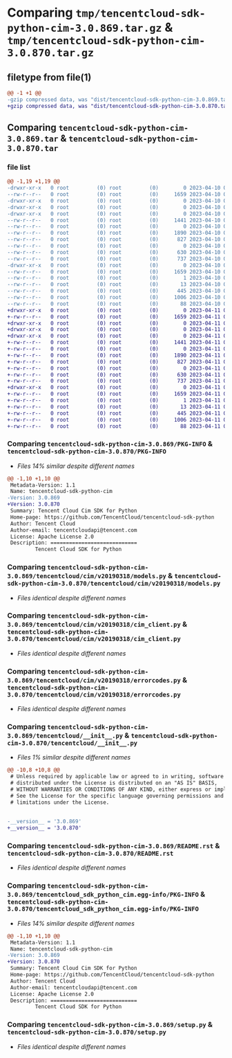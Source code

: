 # Comparing `tmp/tencentcloud-sdk-python-cim-3.0.869.tar.gz` & `tmp/tencentcloud-sdk-python-cim-3.0.870.tar.gz`

## filetype from file(1)

```diff
@@ -1 +1 @@
-gzip compressed data, was "dist/tencentcloud-sdk-python-cim-3.0.869.tar", last modified: Mon Apr 10 02:58:13 2023, max compression
+gzip compressed data, was "dist/tencentcloud-sdk-python-cim-3.0.870.tar", last modified: Tue Apr 11 03:26:38 2023, max compression
```

## Comparing `tencentcloud-sdk-python-cim-3.0.869.tar` & `tencentcloud-sdk-python-cim-3.0.870.tar`

### file list

```diff
@@ -1,19 +1,19 @@
-drwxr-xr-x   0 root         (0) root         (0)        0 2023-04-10 02:58:13.000000 tencentcloud-sdk-python-cim-3.0.869/
--rw-r--r--   0 root         (0) root         (0)     1659 2023-04-10 02:58:13.000000 tencentcloud-sdk-python-cim-3.0.869/PKG-INFO
-drwxr-xr-x   0 root         (0) root         (0)        0 2023-04-10 02:58:13.000000 tencentcloud-sdk-python-cim-3.0.869/tencentcloud/
-drwxr-xr-x   0 root         (0) root         (0)        0 2023-04-10 02:58:13.000000 tencentcloud-sdk-python-cim-3.0.869/tencentcloud/cim/
-drwxr-xr-x   0 root         (0) root         (0)        0 2023-04-10 02:58:13.000000 tencentcloud-sdk-python-cim-3.0.869/tencentcloud/cim/v20190318/
--rw-r--r--   0 root         (0) root         (0)     1441 2023-04-10 02:58:13.000000 tencentcloud-sdk-python-cim-3.0.869/tencentcloud/cim/v20190318/models.py
--rw-r--r--   0 root         (0) root         (0)        0 2023-04-10 02:58:13.000000 tencentcloud-sdk-python-cim-3.0.869/tencentcloud/cim/v20190318/__init__.py
--rw-r--r--   0 root         (0) root         (0)     1890 2023-04-10 02:58:13.000000 tencentcloud-sdk-python-cim-3.0.869/tencentcloud/cim/v20190318/cim_client.py
--rw-r--r--   0 root         (0) root         (0)      827 2023-04-10 02:58:13.000000 tencentcloud-sdk-python-cim-3.0.869/tencentcloud/cim/v20190318/errorcodes.py
--rw-r--r--   0 root         (0) root         (0)        0 2023-04-10 02:58:13.000000 tencentcloud-sdk-python-cim-3.0.869/tencentcloud/cim/__init__.py
--rw-r--r--   0 root         (0) root         (0)      630 2023-04-10 02:58:13.000000 tencentcloud-sdk-python-cim-3.0.869/tencentcloud/__init__.py
--rw-r--r--   0 root         (0) root         (0)      737 2023-04-10 02:58:13.000000 tencentcloud-sdk-python-cim-3.0.869/README.rst
-drwxr-xr-x   0 root         (0) root         (0)        0 2023-04-10 02:58:13.000000 tencentcloud-sdk-python-cim-3.0.869/tencentcloud_sdk_python_cim.egg-info/
--rw-r--r--   0 root         (0) root         (0)     1659 2023-04-10 02:58:13.000000 tencentcloud-sdk-python-cim-3.0.869/tencentcloud_sdk_python_cim.egg-info/PKG-INFO
--rw-r--r--   0 root         (0) root         (0)        1 2023-04-10 02:58:13.000000 tencentcloud-sdk-python-cim-3.0.869/tencentcloud_sdk_python_cim.egg-info/dependency_links.txt
--rw-r--r--   0 root         (0) root         (0)       13 2023-04-10 02:58:13.000000 tencentcloud-sdk-python-cim-3.0.869/tencentcloud_sdk_python_cim.egg-info/top_level.txt
--rw-r--r--   0 root         (0) root         (0)      445 2023-04-10 02:58:13.000000 tencentcloud-sdk-python-cim-3.0.869/tencentcloud_sdk_python_cim.egg-info/SOURCES.txt
--rw-r--r--   0 root         (0) root         (0)     1006 2023-04-10 02:58:13.000000 tencentcloud-sdk-python-cim-3.0.869/setup.py
--rw-r--r--   0 root         (0) root         (0)       88 2023-04-10 02:58:13.000000 tencentcloud-sdk-python-cim-3.0.869/setup.cfg
+drwxr-xr-x   0 root         (0) root         (0)        0 2023-04-11 03:26:38.000000 tencentcloud-sdk-python-cim-3.0.870/
+-rw-r--r--   0 root         (0) root         (0)     1659 2023-04-11 03:26:38.000000 tencentcloud-sdk-python-cim-3.0.870/PKG-INFO
+drwxr-xr-x   0 root         (0) root         (0)        0 2023-04-11 03:26:38.000000 tencentcloud-sdk-python-cim-3.0.870/tencentcloud/
+drwxr-xr-x   0 root         (0) root         (0)        0 2023-04-11 03:26:38.000000 tencentcloud-sdk-python-cim-3.0.870/tencentcloud/cim/
+drwxr-xr-x   0 root         (0) root         (0)        0 2023-04-11 03:26:38.000000 tencentcloud-sdk-python-cim-3.0.870/tencentcloud/cim/v20190318/
+-rw-r--r--   0 root         (0) root         (0)     1441 2023-04-11 03:26:38.000000 tencentcloud-sdk-python-cim-3.0.870/tencentcloud/cim/v20190318/models.py
+-rw-r--r--   0 root         (0) root         (0)        0 2023-04-11 03:26:38.000000 tencentcloud-sdk-python-cim-3.0.870/tencentcloud/cim/v20190318/__init__.py
+-rw-r--r--   0 root         (0) root         (0)     1890 2023-04-11 03:26:38.000000 tencentcloud-sdk-python-cim-3.0.870/tencentcloud/cim/v20190318/cim_client.py
+-rw-r--r--   0 root         (0) root         (0)      827 2023-04-11 03:26:38.000000 tencentcloud-sdk-python-cim-3.0.870/tencentcloud/cim/v20190318/errorcodes.py
+-rw-r--r--   0 root         (0) root         (0)        0 2023-04-11 03:26:38.000000 tencentcloud-sdk-python-cim-3.0.870/tencentcloud/cim/__init__.py
+-rw-r--r--   0 root         (0) root         (0)      630 2023-04-11 03:26:38.000000 tencentcloud-sdk-python-cim-3.0.870/tencentcloud/__init__.py
+-rw-r--r--   0 root         (0) root         (0)      737 2023-04-11 03:26:38.000000 tencentcloud-sdk-python-cim-3.0.870/README.rst
+drwxr-xr-x   0 root         (0) root         (0)        0 2023-04-11 03:26:38.000000 tencentcloud-sdk-python-cim-3.0.870/tencentcloud_sdk_python_cim.egg-info/
+-rw-r--r--   0 root         (0) root         (0)     1659 2023-04-11 03:26:38.000000 tencentcloud-sdk-python-cim-3.0.870/tencentcloud_sdk_python_cim.egg-info/PKG-INFO
+-rw-r--r--   0 root         (0) root         (0)        1 2023-04-11 03:26:38.000000 tencentcloud-sdk-python-cim-3.0.870/tencentcloud_sdk_python_cim.egg-info/dependency_links.txt
+-rw-r--r--   0 root         (0) root         (0)       13 2023-04-11 03:26:38.000000 tencentcloud-sdk-python-cim-3.0.870/tencentcloud_sdk_python_cim.egg-info/top_level.txt
+-rw-r--r--   0 root         (0) root         (0)      445 2023-04-11 03:26:38.000000 tencentcloud-sdk-python-cim-3.0.870/tencentcloud_sdk_python_cim.egg-info/SOURCES.txt
+-rw-r--r--   0 root         (0) root         (0)     1006 2023-04-11 03:26:38.000000 tencentcloud-sdk-python-cim-3.0.870/setup.py
+-rw-r--r--   0 root         (0) root         (0)       88 2023-04-11 03:26:38.000000 tencentcloud-sdk-python-cim-3.0.870/setup.cfg
```

### Comparing `tencentcloud-sdk-python-cim-3.0.869/PKG-INFO` & `tencentcloud-sdk-python-cim-3.0.870/PKG-INFO`

 * *Files 14% similar despite different names*

```diff
@@ -1,10 +1,10 @@
 Metadata-Version: 1.1
 Name: tencentcloud-sdk-python-cim
-Version: 3.0.869
+Version: 3.0.870
 Summary: Tencent Cloud Cim SDK for Python
 Home-page: https://github.com/TencentCloud/tencentcloud-sdk-python
 Author: Tencent Cloud
 Author-email: tencentcloudapi@tencent.com
 License: Apache License 2.0
 Description: ============================
         Tencent Cloud SDK for Python
```

### Comparing `tencentcloud-sdk-python-cim-3.0.869/tencentcloud/cim/v20190318/models.py` & `tencentcloud-sdk-python-cim-3.0.870/tencentcloud/cim/v20190318/models.py`

 * *Files identical despite different names*

### Comparing `tencentcloud-sdk-python-cim-3.0.869/tencentcloud/cim/v20190318/cim_client.py` & `tencentcloud-sdk-python-cim-3.0.870/tencentcloud/cim/v20190318/cim_client.py`

 * *Files identical despite different names*

### Comparing `tencentcloud-sdk-python-cim-3.0.869/tencentcloud/cim/v20190318/errorcodes.py` & `tencentcloud-sdk-python-cim-3.0.870/tencentcloud/cim/v20190318/errorcodes.py`

 * *Files identical despite different names*

### Comparing `tencentcloud-sdk-python-cim-3.0.869/tencentcloud/__init__.py` & `tencentcloud-sdk-python-cim-3.0.870/tencentcloud/__init__.py`

 * *Files 1% similar despite different names*

```diff
@@ -10,8 +10,8 @@
 # Unless required by applicable law or agreed to in writing, software
 # distributed under the License is distributed on an "AS IS" BASIS,
 # WITHOUT WARRANTIES OR CONDITIONS OF ANY KIND, either express or implied.
 # See the License for the specific language governing permissions and
 # limitations under the License.
 
 
-__version__ = '3.0.869'
+__version__ = '3.0.870'
```

### Comparing `tencentcloud-sdk-python-cim-3.0.869/README.rst` & `tencentcloud-sdk-python-cim-3.0.870/README.rst`

 * *Files identical despite different names*

### Comparing `tencentcloud-sdk-python-cim-3.0.869/tencentcloud_sdk_python_cim.egg-info/PKG-INFO` & `tencentcloud-sdk-python-cim-3.0.870/tencentcloud_sdk_python_cim.egg-info/PKG-INFO`

 * *Files 14% similar despite different names*

```diff
@@ -1,10 +1,10 @@
 Metadata-Version: 1.1
 Name: tencentcloud-sdk-python-cim
-Version: 3.0.869
+Version: 3.0.870
 Summary: Tencent Cloud Cim SDK for Python
 Home-page: https://github.com/TencentCloud/tencentcloud-sdk-python
 Author: Tencent Cloud
 Author-email: tencentcloudapi@tencent.com
 License: Apache License 2.0
 Description: ============================
         Tencent Cloud SDK for Python
```

### Comparing `tencentcloud-sdk-python-cim-3.0.869/setup.py` & `tencentcloud-sdk-python-cim-3.0.870/setup.py`

 * *Files identical despite different names*

